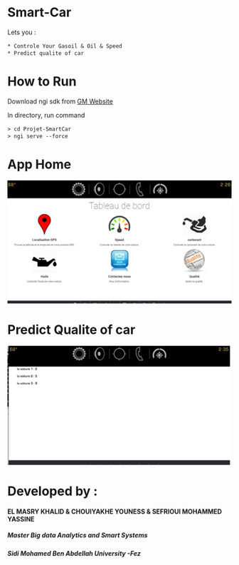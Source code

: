 
# Smart-Car

Lets you :
	
	* Controle Your Gasoil & Oil & Speed 
	* Predict qualite of car

# How to Run

Download ngi sdk from [GM Website](https://developer.gm.com/ngi/downloads)

In directory, run command
```
> cd Projet-SmartCar
> ngi serve --force
```

# App Home 

![alt text](https://github.com/ELMASRY1992/SmartCar12/blob/master/Screen/image1.png)


# Predict Qualite of car 

![alt text](https://github.com/ELMASRY1992/SmartCar12/blob/master/Screen/image2.png)



# Developed by :
#### EL MASRY KHALID & CHOUIYAKHE YOUNESS & SEFRIOUI MOHAMMED YASSINE 
##### Master Big data Analytics and Smart Systems
##### Sidi Mohamed Ben Abdellah University -Fez
